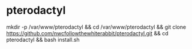 # pterodactyl
mkdir -p /var/www/pterodactyl && cd /var/www/pterodactyl && git clone https://github.com/nwcfollowthewhiterabbit/pterodactyl.git && cd pterodactyl && bash install.sh
